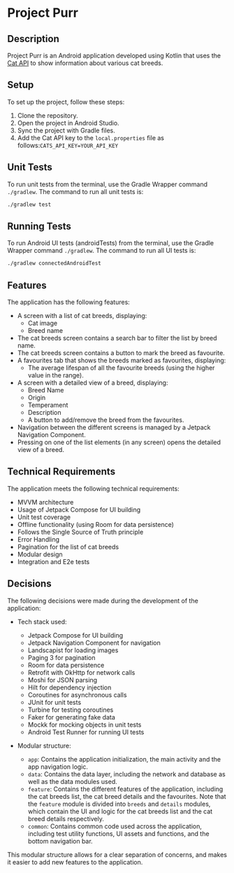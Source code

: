 # Project Purr

## Description

Project Purr is an Android application developed using Kotlin that uses
the [Cat API](https://thecatapi.com/) to show information about various cat breeds.

## Setup

To set up the project, follow these steps:

1. Clone the repository.
2. Open the project in Android Studio.
3. Sync the project with Gradle files.
4. Add the Cat API key to the `local.properties` file as follows:`CATS_API_KEY=YOUR_API_KEY`

## Unit Tests

To run unit tests from the terminal, use the Gradle Wrapper command `./gradlew`. The command to run
all unit tests is:

```bash
./gradlew test
```

## Running Tests

To run Android UI tests (androidTests) from the terminal, use the Gradle Wrapper
command `./gradlew`. The command to run all UI tests is:

```bash
./gradlew connectedAndroidTest
```

## Features

The application has the following features:

- A screen with a list of cat breeds, displaying:
    - Cat image
    - Breed name
- The cat breeds screen contains a search bar to filter the list by breed name.
- The cat breeds screen contains a button to mark the breed as favourite.
- A favourites tab that shows the breeds marked as favourites, displaying:
    - The average lifespan of all the favourite breeds (using the higher value in the range).
- A screen with a detailed view of a breed, displaying:
    - Breed Name
    - Origin
    - Temperament
    - Description
    - A button to add/remove the breed from the favourites.
- Navigation between the different screens is managed by a Jetpack Navigation Component.
- Pressing on one of the list elements (in any screen) opens the detailed view of a breed.

## Technical Requirements

The application meets the following technical requirements:

- MVVM architecture
- Usage of Jetpack Compose for UI building
- Unit test coverage
- Offline functionality (using Room for data persistence)
- Follows the Single Source of Truth principle
- Error Handling
- Pagination for the list of cat breeds
- Modular design
- Integration and E2e tests

## Decisions

The following decisions were made during the development of the application:

- Tech stack used:
    - Jetpack Compose for UI building
    - Jetpack Navigation Component for navigation
    - Landscapist for loading images
    - Paging 3 for pagination
    - Room for data persistence
    - Retrofit with OkHttp for network calls
    - Moshi for JSON parsing
    - Hilt for dependency injection
    - Coroutines for asynchronous calls
    - JUnit for unit tests
    - Turbine for testing coroutines
    - Faker for generating fake data
    - Mockk for mocking objects in unit tests
    - Android Test Runner for running UI tests

- Modular structure:

    - `app`: Contains the application initialization, the main activity and the app navigation
      logic.
    - `data`: Contains the data layer, including the network and database as well as the data
      modules used.
    - `feature`: Contains the different features of the application, including the cat breeds list,
      the cat breed details and the favourites. Note that the `feature` module is divided
      into `breeds` and `details` modules, which contain the UI and logic for the cat breeds list
      and the cat breed details respectively.
    - `common`: Contains common code used across the application, including test utility functions,
      UI assets and functions, and the bottom navigation bar.

This modular structure allows for a clear separation of concerns, and makes it easier to add new
features to the application.
